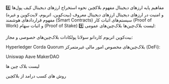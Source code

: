 8️⃣ مفاهیم پایه ارزهای دیجیتال
مفهوم بلاکچین
نحوه استخراج ارزهای دیجیتال
کیف پول‌ها و امنیت در ارزهای دیجیتال
ارزهای دیجیتال معروف (بیت‌کوین، اتریوم، لایت‌کوین و غیره)
مفهوم قراردادهای هوشمند (Smart Contracts)
سیستم‌های اثبات کار (Proof of Work) و اثبات سهام (Proof of Stake)
9️⃣ لیست بلاک‌چین‌ها
بلاک‌چین‌های عمومی:

بیت‌کوین
اتریوم
کاردانو
سولانا
پولکادات
بلاک‌چین‌های خصوصی و مجاز:

Hyperledger
Corda
Quorum
بلاک‌چین‌های مخصوص امور مالی غیرمتمرکز (DeFi):

Uniswap
Aave
MakerDAO


لیست بلاک چین ها

روش های کسب درامد از بلاکچین

